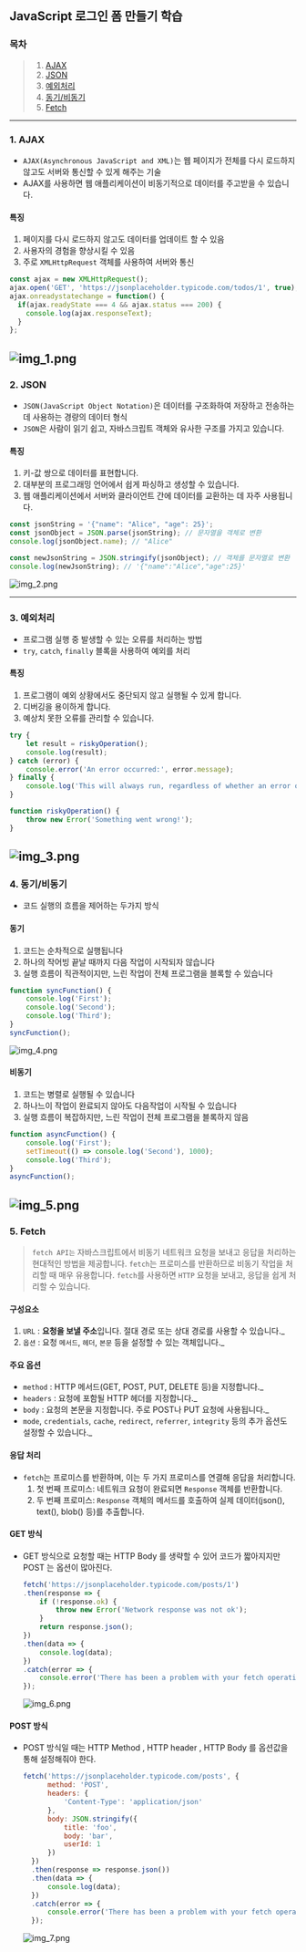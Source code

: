 ## JavaScript 로그인 폼 만들기 학습

### 목차
> 1. [AJAX](https://github.com/KangJeoungMi/Study-JavaScript/blob/master/markdown/day06.md#1-ajax)
> 2. [JSON](https://github.com/KangJeoungMi/Study-JavaScript/blob/master/markdown/day06.md#2-json)
> 3. [예외처리](https://github.com/KangJeoungMi/Study-JavaScript/blob/master/markdown/day06.md#3-예외처리)
> 4. [동기/비동기](https://github.com/KangJeoungMi/Study-JavaScript/blob/master/markdown/day06.md#4-동기비동기)
> 5. [Fetch](https://github.com/KangJeoungMi/Study-JavaScript/blob/master/markdown/day06.md#5-fetch)
----
### 1. AJAX
- `AJAX(Asynchronous JavaScript and XML)`는 웹 페이지가 전체를 다시 로드하지 않고도 서버와 통신할 수 있게 해주는 기술
- AJAX를 사용하면 웹 애플리케이션이 비동기적으로 데이터를 주고받을 수 있습니다.

#### 특징
1. 페이지를 다시 로드하지 않고도 데이터를 업데이트 할 수 있음
2. 사용자의 경험을 향상시킬 수 있음
3. 주로 `XMLHttpRequest` 객체를 사용하여 서버와 통신

```JavaScript
const ajax = new XMLHttpRequest();
ajax.open('GET', 'https://jsonplaceholder.typicode.com/todos/1', true);
ajax.onreadystatechange = function() {
  if(ajax.readyState === 4 && ajax.status === 200) {
    console.log(ajax.responseText);
  }
};
```
![img_1.png](../images/Day06/img01.png)
----
### 2. JSON
- `JSON(JavaScript Object Notation)`은 데이터를 구조화하여 저장하고 전송하는 데 사용하는 경량의 데이터 형식
- `JSON`은 사람이 읽기 쉽고, 자바스크립트 객체와 유사한 구조를 가지고 있습니다.

#### 특징
1. 키-값 쌍으로 데이터를 표현합니다.
2. 대부분의 프로그래밍 언어에서 쉽게 파싱하고 생성할 수 있습니다.
3. 웹 애플리케이션에서 서버와 클라이언트 간에 데이터를 교환하는 데 자주 사용됩니다.

```JavaScript
const jsonString = '{"name": "Alice", "age": 25}';
const jsonObject = JSON.parse(jsonString); // 문자열을 객체로 변환
console.log(jsonObject.name); // "Alice"

const newJsonString = JSON.stringify(jsonObject); // 객체를 문자열로 변환
console.log(newJsonString); // '{"name":"Alice","age":25}'
```
![img_2.png](../images/Day06/img02.png)

---
### 3. 예외처리
- 프로그램 실행 중 발생할 수 있는 오류를 처리하는 방법
- `try`, `catch`, `finally` 블록을 사용하여 예외를 처리
#### 특징
1. 프로그램이 예외 상황에서도 중단되지 않고 실행될 수 있게 합니다.
2. 디버깅을 용이하게 합니다.
3. 예상치 못한 오류를 관리할 수 있습니다.

```JavaScript
try {
    let result = riskyOperation();
    console.log(result);
} catch (error) {
    console.error('An error occurred:', error.message);
} finally {
    console.log('This will always run, regardless of whether an error occurred or not.');
}

function riskyOperation() {
    throw new Error('Something went wrong!');
}
```
![img_3.png](../images/Day06/img03.png)
---
### 4. 동기/비동기
- 코드 실행의 흐름을 제어하는 두가지 방식

#### 동기
1. 코드는 순차적으로 실행됩니다
2. 하나의 작어빙 끝날 때까지 다음 작업이 시작되자 않습니다
3. 실행 흐름이 직관적이지만, 느린 작업이 전체 프로그램을 블록할 수 있습니다
```JavaScript
function syncFunction() {
    console.log('First');
    console.log('Second');
    console.log('Third');
}
syncFunction();
```
![img_4.png](../images/Day06/img04.png)


#### 비동기
1. 코드는 병렬로 실행될 수 있습니다
2. 하나느이 작업이 완료되지 않아도 다음작업이 시작될 수 있습니다
3. 실행 흐름이 복잡하지만, 느린 작업이 전체 프로그램을 블록하지 않음
```JavaScript
function asyncFunction() {
    console.log('First');
    setTimeout(() => console.log('Second'), 1000);
    console.log('Third');
}
asyncFunction();
```
![img_5.png](../images/Day06/img05.png)
---
### 5. Fetch
> `fetch API는` 자바스크립트에서 비동기 네트워크 요청을 보내고 응답을 처리하는 현대적인 방법을 제공합니다.
> `fetch`는 프로미스를 반환하므로 비동기 작업을 처리할 때 매우 유용합니다.
> `fetch`를 사용하면 `HTTP` 요청을 보내고, 응답을 쉽게 처리할 수 있습니다.

#### 구성요소
1. `URL` : **요청을 보낼 주소**입니다. 절대 경로 또는 상대 경로를 사용할 수 있습니다._
2. `옵션` : 요청 `메서드`, `헤더`, `본문` 등을 설정할 수 있는 객체입니다._

#### 주요 옵션
- `method` : HTTP 메서드(GET, POST, PUT, DELETE 등)을 지정합니다._
- `headers` : 요청에 포함될 HTTP 헤더를 지정합니다._
- `body` : 요청의 본문을 지정합니다. 주로 POST나 PUT 요청에 사용됩니다._
- `mode`, `credentials`, `cache`, `redirect`, `referrer`, `integrity` 등의 추가 옵션도 설정할 수 있습니다._

#### 응답 처리
- `fetch`는 프로미스를 반환하며, 이는 두 가지 프로미스를 연결해 응답을 처리합니다.
    1. 첫 번째 프로미스: 네트워크 요청이 완료되면 `Response` 객체를 반환합니다.
    2. 두 번째 프로미스: `Response` 객체의 메서드를 호출하여 실제 데이터(json(), text(), blob() 등)를 추출합니다.

#### GET 방식
- GET 방식으로 요청할 때는 HTTP Body 를 생략할 수 있어 코드가 짧아지지만 POST 는 옵션이 많아진다.
    ```javascript
    fetch('https://jsonplaceholder.typicode.com/posts/1')
    .then(response => {
        if (!response.ok) {
            throw new Error('Network response was not ok');
        }
        return response.json();
    })
    .then(data => {
        console.log(data);
    })
    .catch(error => {
        console.error('There has been a problem with your fetch operation:', error);
    });

    ```
    ![img_6.png](../images/Day06/img06.png)

#### POST 방식
- POST 방식일 때는 HTTP Method , HTTP header , HTTP Body 를 옵션값을 통해 설정해줘야 한다.
  ```javascript
  fetch('https://jsonplaceholder.typicode.com/posts', {
        method: 'POST',
        headers: {
            'Content-Type': 'application/json'
        },
        body: JSON.stringify({
            title: 'foo',
            body: 'bar',
            userId: 1
        })
    })
    .then(response => response.json())
    .then(data => {
        console.log(data);
    })
    .catch(error => {
        console.error('There has been a problem with your fetch operation:', error);
    });

  ```
    ![img_7.png](../images/Day06/img07.png)
